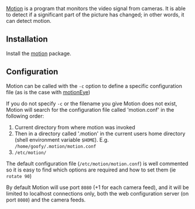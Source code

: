 [Motion](https://motion-project.github.io/) is a program that monitors the video signal from cameras. It is able to detect if a significant part of the picture has changed; in other words, it can detect motion.

## Installation

Install the [motion](https://www.archlinux.org/packages/?name=motion) package.

## Configuration

Motion can be called with the `-c` option to define a specific configuration file (as is the case with [motionEye](https://github.com/ccrisan/motioneye/wiki))

If you do not specify `-c` or the filename you give Motion does not exist, Motion will search for the configuration file called 'motion.conf' in the following order:

1.  Current directory from where motion was invoked
2.  Then in a directory called '.motion' in the current users home directory (shell environment variable `$HOME`). E.g. `/home/goofy/.motion/motion.conf`
3.  `/etc/motion/`

The default configuration file (`/etc/motion/motion.conf`) is well commented so it is easy to find which options are required and how to set them (ie `rotate 90`)

By default Motion will use port `8080` (+1 for each camera feed), and it will be limited to localhost connections only, both the web configuration server (on port `8080`) and the camera feeds.